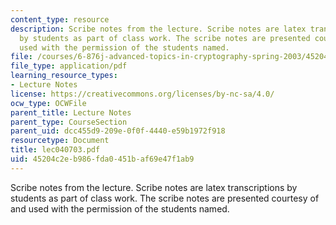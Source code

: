 ```yaml
---
content_type: resource
description: Scribe notes from the lecture. Scribe notes are latex transcriptions
  by students as part of class work. The scribe notes are presented courtesy of and
  used with the permission of the students named.
file: /courses/6-876j-advanced-topics-in-cryptography-spring-2003/45204c2eb986fda0451baf69e47f1ab9_lec040703.pdf
file_type: application/pdf
learning_resource_types:
- Lecture Notes
license: https://creativecommons.org/licenses/by-nc-sa/4.0/
ocw_type: OCWFile
parent_title: Lecture Notes
parent_type: CourseSection
parent_uid: dcc455d9-209e-0f0f-4440-e59b1972f918
resourcetype: Document
title: lec040703.pdf
uid: 45204c2e-b986-fda0-451b-af69e47f1ab9
---
```

Scribe notes from the lecture. Scribe notes are latex transcriptions by students as part of class work. The scribe notes are presented courtesy of and used with the permission of the students named.